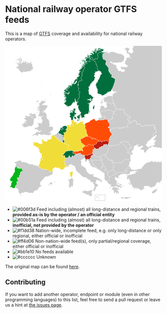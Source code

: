# National railway operator GTFS feeds

This is a map of [GTFS](https://developers.google.com/transit/gtfs/) coverage and availability for national railway operators.

![European national railway operator GTFS coverage map](map.svg)

- ![#006f3d](https://placehold.it/15/006f3d/000000?text=+) Feed including (almost) all long-distance and regional trains, **provided as-is by the operator / an official entity**
- ![#00b51a](https://placehold.it/15/00b51a/000000?text=+) Feed including (almost) all long-distance and regional trains, **inofficial, not provided by the operator**
- ![#f1dd38](https://placehold.it/15/f1dd38/000000?text=+) Nation-wide, incomplete feed, e.g. only long-distance or only regional, either official or inofficial
- ![#ff4d06](https://placehold.it/15/ff4d06/000000?text=+) Non-nation-wide feed(s), only partial/regional coverage, either official or inofficial
- ![#bb1e10](https://placehold.it/15/bb1e10/000000?text=+) No feeds available
- ![#cccccc](https://placehold.it/15/cccccc/000000?text=+) Unknown

The original map can be found [here](https://commons.wikimedia.org/wiki/File:Blank_map_of_Europe_EU27_iso3166-1_code.svg).

## Contributing

If you want to add another operator, endpoint or module (even in other programming languages) to this list, feel free to send a pull request or leave us a hint at [the issues page](https://github.com/public-transport/european-transport-operators/issues).
